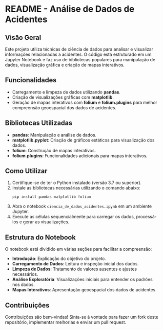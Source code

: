 # README - Análise de Dados de Acidentes

## Visão Geral
Este projeto utiliza técnicas de ciência de dados para analisar e visualizar informações relacionadas a acidentes. O código está estruturado em um Jupyter Notebook e faz uso de bibliotecas populares para manipulação de dados, visualização gráfica e criação de mapas interativos.

## Funcionalidades
- Carregamento e limpeza de dados utilizando **pandas**.
- Criação de visualizações gráficas com **matplotlib**.
- Geração de mapas interativos com **folium** e **folium.plugins** para melhor compreensão geoespacial dos dados de acidentes.

## Bibliotecas Utilizadas
- **pandas**: Manipulação e análise de dados.
- **matplotlib.pyplot**: Criação de gráficos estáticos para visualização dos dados.
- **folium**: Construção de mapas interativos.
- **folium.plugins**: Funcionalidades adicionais para mapas interativos.

## Como Utilizar
1. Certifique-se de ter o Python instalado (versão 3.7 ou superior).
2. Instale as bibliotecas necessárias utilizando o comando abaixo:
   ```bash
   pip install pandas matplotlib folium
   ```
3. Abra o notebook `ciencia_de_dados_acidentes.ipynb` em um ambiente Jupyter.
4. Execute as células sequencialmente para carregar os dados, processá-los e gerar as visualizações.

## Estrutura do Notebook
O notebook está dividido em várias seções para facilitar a compreensão:
- **Introdução**: Explicação do objetivo do projeto.
- **Carregamento de Dados**: Leitura e inspeção inicial dos dados.
- **Limpeza de Dados**: Tratamento de valores ausentes e ajustes necessários.
- **Análise Exploratória**: Visualizações iniciais para entender os padrões nos dados.
- **Mapas Interativos**: Apresentação geoespacial dos dados de acidentes.

## Contribuições
Contribuições são bem-vindas! Sinta-se à vontade para fazer um fork deste repositório, implementar melhorias e enviar um pull request.

